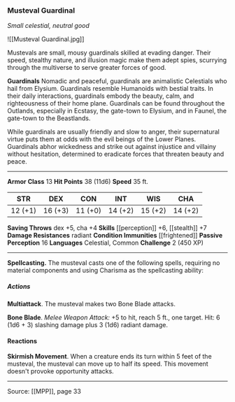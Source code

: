 ### Musteval Guardinal
_Small celestial, neutral good_

![[Musteval Guardinal.jpg]]

Mustevals are small, mousy guardinals skilled at evading danger. Their speed, stealthy nature, and illusion magic make them adept spies, scurrying through the multiverse to serve greater forces of good.


**Guardinals** Nomadic and peaceful, guardinals are animalistic Celestials who hail from Elysium. Guardinals resemble Humanoids with bestial traits. In their daily interactions, guardinals embody the beauty, calm, and righteousness of their home plane. Guardinals can be found throughout the Outlands, especially in Ecstasy, the gate-town to Elysium, and in Faunel, the gate-town to the Beastlands.

While guardinals are usually friendly and slow to anger, their supernatural virtue puts them at odds with the evil beings of the Lower Planes. Guardinals abhor wickedness and strike out against injustice and villainy without hesitation, determined to eradicate forces that threaten beauty and peace.





---

**Armor Class** 13
**Hit Points** 38 (11d6)
**Speed** 35 ft.

| STR     | DEX     | CON     | INT     | WIS     | CHA     |
|---------|---------|---------|---------|---------|---------|
| 12 (+1) | 16 (+3) | 11 (+0) | 14 (+2) | 15 (+2) | 14 (+2) |

**Saving Throws** dex +5, cha +4
**Skills** [[perception]] +6, [[stealth]] +7
**Damage Resistances** radiant
**Condition Immunities** [[frightened]]
**Passive Perception** 16
**Languages** Celestial, Common
**Challenge** 2 (450 XP)

---

**Spellcasting.** The musteval casts one of the following spells, requiring no material components and using Charisma as the spellcasting ability:

##### Actions
**Multiattack**. The musteval makes two Bone Blade attacks.

**Bone Blade**. _Melee Weapon Attack:_ +5 to hit, reach 5 ft., one target. Hit: 6 (1d6 + 3) slashing damage plus 3 (1d6) radiant damage.

#### Reactions
**Skirmish Movement**. When a creature ends its turn within 5 feet of the musteval, the musteval can move up to half its speed. This movement doesn't provoke opportunity attacks.


---

Source: [[MPP]], page 33